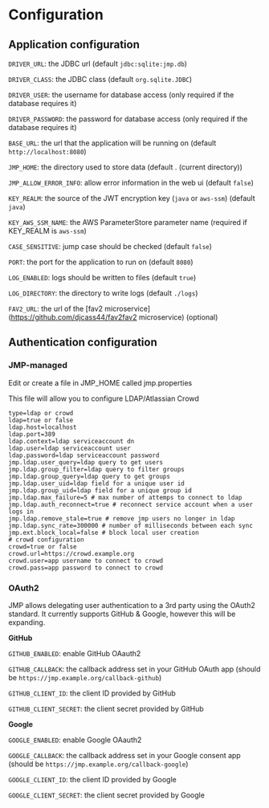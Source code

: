 # Configuration

## Application configuration

`DRIVER_URL`: the JDBC url (default `jdbc:sqlite:jmp.db`)

`DRIVER_CLASS`: the JDBC class (default `org.sqlite.JDBC`)

`DRIVER_USER`: the username for database access (only required if the database requires it)

`DRIVER_PASSWORD`: the password for database access (only required if the database requires it)

`BASE_URL`: the url that the application will be running on (default `http://localhost:8080`)

`JMP_HOME`: the directory used to store data (default . (current directory))

`JMP_ALLOW_ERROR_INFO`: allow error information in the web ui (default `false`)

`KEY_REALM`: the source of the JWT encryption key (`java` or `aws-ssm`) (default `java`)

`KEY_AWS_SSM_NAME`: the AWS ParameterStore parameter name (required if KEY_REALM is `aws-ssm`)

`CASE_SENSITIVE`: jump case should be checked (default `false`)

`PORT`: the port for the application to run on (default `8080`)

`LOG_ENABLED`: logs should be written to files (default `true`)

`LOG_DIRECTORY`: the directory to write logs (default `./logs`)

`FAV2_URL`: the url of the [fav2 microservice](https://github.com/djcass44/fav2fav2 microservice) (optional)

## Authentication configuration

### JMP-managed

Edit or create a file in JMP_HOME called jmp.properties

This file will allow you to configure LDAP/Atlassian Crowd

```properties
type=ldap or crowd
ldap=true or false
ldap.host=localhost
ldap.port=389
ldap.context=ldap serviceaccount dn
ldap.user=ldap serviceaccount user
ldap.password=ldap serviceaccount password
jmp.ldap.user_query=ldap query to get users
jmp.ldap.group_filter=ldap query to filter groups
jmp.ldap.group_query=ldap query to get groups
jmp.ldap.user_uid=ldap field for a unique user id
jmp.ldap.group_uid=ldap field for a unique group id
jmp.ldap.max_failure=5 # max number of attemps to connect to ldap
jmp.ldap.auth_reconnect=true # reconnect service account when a user logs in
jmp.ldap.remove_stale=true # remove jmp users no longer in ldap
jmp.ldap.sync_rate=300000 # number of milliseconds between each sync
jmp.ext.block_local=false # block local user creation
# crowd configuration
crowd=true or false
crowd.url=https://crowd.example.org
crowd.user=app username to connect to crowd
crowd.pass=app password to connect to crowd
```

### OAuth2

JMP allows delegating user authentication to a 3rd party using the OAuth2 standard.
It currently supports GitHub & Google, however this will be expanding.

**GitHub**

`GITHUB_ENABLED`: enable GitHub OAauth2

`GITHUB_CALLBACK`: the callback address set in your GitHub OAuth app (should be `https://jmp.example.org/callback-github`)

`GITHUB_CLIENT_ID`: the client ID provided by GitHub

`GITHUB_CLIENT_SECRET`: the client secret provided by GitHub

**Google**

`GOOGLE_ENABLED`: enable Google OAauth2

`GOOGLE_CALLBACK`: the callback address set in your Google consent app (should be `https://jmp.example.org/callback-google`)

`GOOGLE_CLIENT_ID`: the client ID provided by Google

`GOOGLE_CLIENT_SECRET`: the client secret provided by Google